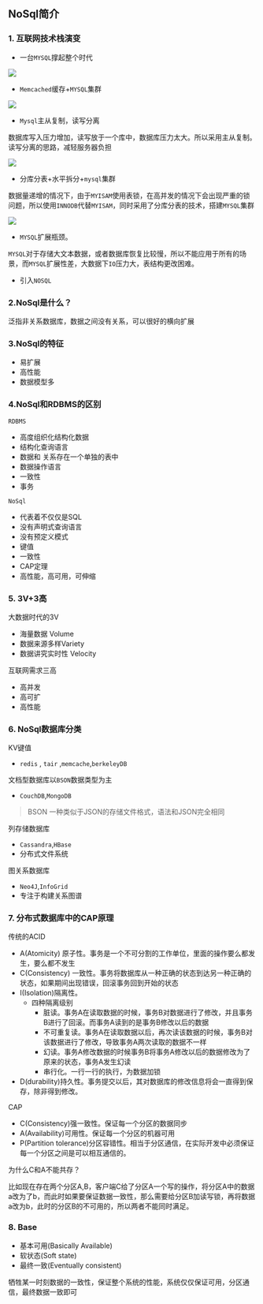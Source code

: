 ## NoSql简介

### 1. 互联网技术栈演变

- 一台`MYSQL`撑起整个时代

![](image/mysql01.png)

- `Memcached`缓存+`MYSQL`集群

![](image/memcached.png)

- `Mysql`主从复制，读写分离

数据库写入压力增加，读写放于一个库中，数据库压力太大。所以采用主从复制。读写分离的思路，减轻服务器负担

![](image/masterslave.png)

- 分库分表+水平拆分+`mysql`集群

数据量递增的情况下，由于`MYISAM`使用表锁，在高并发的情况下会出现严重的锁问题，所以使用`INNODB`代替`MYISAM`，同时采用了分库分表的技术，搭建`MYSQL`集群

![](image/masterslaves.png)

- `MYSQL`扩展瓶颈。

`MYSQL`对于存储大文本数据，或者数据库恢复比较慢，所以不能应用于所有的场景，而`MYSQL`扩展性差，大数据下`IO`压力大，表结构更改困难。

- 引入`NOSQL`

### 2.NoSql是什么？

泛指非关系数据库，数据之间没有关系，可以很好的横向扩展

### 3.NoSql的特征

- 易扩展
- 高性能
- 数据模型多

### 4.NoSql和RDBMS的区别

`RDBMS`

- 高度组织化结构化数据
- 结构化查询语言
- 数据和 关系存在一个单独的表中
- 数据操作语言
- 一致性
- 事务

`NoSql`

- 代表着不仅仅是SQL
- 没有声明式查询语言
- 没有预定义模式
- 键值
- 一致性
- CAP定理
- 高性能，高可用，可伸缩

### 5. 3V+3高

大数据时代的3V

- 海量数据 Volume
- 数据来源多样Variety
- 数据讲究实时性 Velocity

互联网需求三高

- 高并发
- 高可扩
- 高性能

### 6. NoSql数据库分类

KV键值

- `redis` , `tair` ,`memcache`,`berkeleyDB`

文档型数据库以`BSON`数据类型为主

- `CouchDB`,`MongoDB`

>BSON 一种类似于JSON的存储文件格式，语法和JSON完全相同

列存储数据库

- `Cassandra`,`HBase`
- 分布式文件系统

图关系数据库

- `Neo4J`,`InfoGrid`
- 专注于构建关系图谱

### 7. 分布式数据库中的CAP原理

传统的ACID

- A(Atomicity) 原子性。事务是一个不可分割的工作单位，里面的操作要么都发生，要么都不发生
- C(Consistency) 一致性。事务将数据库从一种正确的状态到达另一种正确的状态，如果期间出现错误，回滚事务回到开始的状态
- I(Isolation)隔离性。
  - 四种隔离级别
    - 脏读。事务A在读取数据的时候，事务B对数据进行了修改，并且事务B进行了回滚。而事务A读到的是事务B修改以后的数据
    - 不可重复读。事务A在读取数据以后，再次读该数据的时候，事务B对该数据进行了修改，导致事务A两次读取的数据不一样
    - 幻读。事务A修改数据的时候事务B将事务A修改以后的数据修改为了原来的状态，事务A发生幻读
    - 串行化。一行一行的执行，为数据加锁
- D(durability)持久性。事务提交以后，其对数据库的修改信息将会一直得到保存，除非得到修改。

CAP

- C(Consistency)强一致性。保证每一个分区的数据同步
- A(Availability)可用性。保证每一个分区的机器可用
- P(Partition tolerance)分区容错性。相当于分区通信，在实际开发中必须保证每一个分区之间是可以相互通信的。

为什么C和A不能共存？

比如现在存在两个分区A,B，客户端C给了分区A一个写的操作，将分区A中的数据a改为了b，而此时如果要保证数据一致性，那么需要给分区B加读写锁，再将数据a改为b，此时的分区B的不可用的，所以两者不能同时满足。

### 8. Base

- 基本可用(Basically Available)
- 软状态(Soft state)
- 最终一致(Eventually consistent)

牺牲某一时刻数据的一致性，保证整个系统的性能，系统仅仅保证可用，分区通信，最终数据一致即可